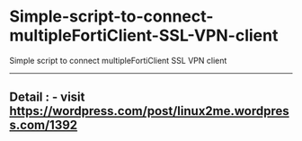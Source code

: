 # Simple-script-to-connect-multipleFortiClient-SSL-VPN-client
Simple script to connect multipleFortiClient SSL VPN client

-------------------------------------------------------------------------------------------
Detail : - visit https://wordpress.com/post/linux2me.wordpress.com/1392
-------------------------------------------------------------------------------------------


